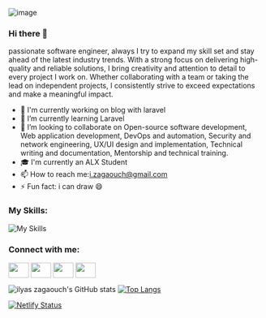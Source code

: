 ![image](https://user-images.githubusercontent.com/10424691/219994936-e76881eb-b3da-44fe-bd82-8f713fb81154.png)

### Hi there 👋
 passionate software engineer, always I try to expand my skill set and stay ahead of the latest industry trends. With a strong focus on delivering high-quality and reliable solutions, I bring creativity and attention to detail to every project I work on. Whether collaborating with a team or taking the lead on independent projects, I consistently strive to exceed expectations and make a meaningful impact.

- 🔭 I'm currently working on blog with laravel<br>
- 🌱 I’m currently learning Laravel<br>
- 👯 I’m looking to collaborate on Open-source software development, Web application development, DevOps and automation, Security and network engineering, UX/UI design and implementation, Technical writing and documentation, Mentorship and technical training.<br>
- 🎓  I'm currently an ALX Student<br>
- 📫 How to reach me:i.zagaouch@gmail.com<br>
- ⚡ Fun fact: i can draw 😄<br>
### My Skills: 

![My Skills](https://skillicons.dev/icons?i=java,laravel,php,linux,c,css,html,git,js,mysql,arduino,bash&theme=light)
<h3 align="left">Connect with me:</h3>
<p align="left">

<a href="https://www.linkedin.com/in/zagaouch-ilyas-b39241113/" target="_blank"><img align="center" src="https://cdn.jsdelivr.net/npm/simple-icons@3.0.1/icons/linkedin.svg" alt="" height="30" width="40" /></a>
<a href="https://www.instagram.com/zagaouch.ilyas" target="_blank"><img align="center" src="https://cdn.jsdelivr.net/npm/simple-icons@3.0.1/icons/instagram.svg" alt="" height="30" width="40" /></a>
<a href="https://t.me/zagaouch" target="_blank" rel="noreferrer noopener"><img align="center" src="https://cdn.jsdelivr.net/npm/simple-icons@3.0.1/icons/telegram.svg" alt="" height="30" width="40" /></a>
 <a href="https://stackoverflow.com/users/21127072/ilyas-zagaouch)" target="_blank" rel="noreferrer noopener"><img align="center" src="https://cdn.jsdelivr.net/npm/simple-icons@3.0.1/icons/stackoverflow.svg" alt="" height="30" width="40" /></a>
</p>

![ilyas zagaouch's GitHub stats](https://github-readme-stats.vercel.app/api?username=zagaouch&show_icons=true&theme=radical)
[![Top Langs](https://github-readme-stats.vercel.app/api/top-langs/?username=zagaouch)](https://github.com/zagaouch/github-readme-stats)

[![Netlify Status](https://api.netlify.com/api/v1/badges/75eaed25-8b50-4ef7-9732-644f5491c6ed/deploy-status)](https://app.netlify.com/sites/lighthearted-sunflower-1354a0/deploys)

